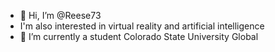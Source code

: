 - 👋 Hi, I’m @Reese73
-  I'm also interested in virtual reality and artificial intelligence
- 🌱 I’m currently a student Colorado State University Global

<!---
Reese73/Reese73 is a ✨ special ✨ repository because its `README.md` (this file) appears on your GitHub profile.
You can click the Preview link to take a look at your changes.
--->
